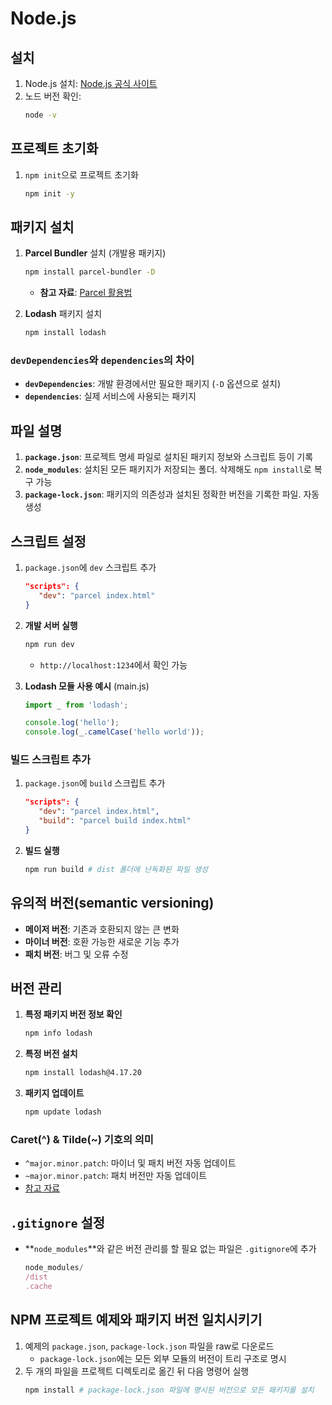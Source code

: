 # Node.js 

## 설치
1. Node.js 설치: [Node.js 공식 사이트](https://nodejs.org/en/)
2. 노드 버전 확인:
   ```bash
   node -v
   ```

## 프로젝트 초기화
1. `npm init`으로 프로젝트 초기화
   ```bash
   npm init -y
   ```

## 패키지 설치

1. **Parcel Bundler** 설치 (개발용 패키지)
   ```bash
   npm install parcel-bundler -D
   ```
   - **참고 자료**: [Parcel 활용법](https://heropy.blog/2018/01/20/parcel-1-start/)

2. **Lodash** 패키지 설치
   ```bash
   npm install lodash
   ```

### `devDependencies`와 `dependencies`의 차이
- **`devDependencies`**: 개발 환경에서만 필요한 패키지 (`-D` 옵션으로 설치)
- **`dependencies`**: 실제 서비스에 사용되는 패키지

## 파일 설명
1. **`package.json`**: 프로젝트 명세 파일로 설치된 패키지 정보와 스크립트 등이 기록
2. **`node_modules`**: 설치된 모든 패키지가 저장되는 폴더. 삭제해도 `npm install`로 복구 가능
3. **`package-lock.json`**: 패키지의 의존성과 설치된 정확한 버전을 기록한 파일. 자동 생성

## 스크립트 설정
1. `package.json`에 `dev` 스크립트 추가
   ```json
   "scripts": {
      "dev": "parcel index.html"
   }
   ```

2. **개발 서버 실행**
   ```bash
   npm run dev
   ```
   - `http://localhost:1234`에서 확인 가능

3. **Lodash 모듈 사용 예시** (main.js)
   ```javascript
   import _ from 'lodash';

   console.log('hello');
   console.log(_.camelCase('hello world'));
   ```

### 빌드 스크립트 추가
1. `package.json`에 `build` 스크립트 추가
   ```json
   "scripts": {
      "dev": "parcel index.html",
      "build": "parcel build index.html"
   }
   ```

2. **빌드 실행**
   ```bash
   npm run build # dist 폴더에 난독화된 파일 생성
   ```

## 유의적 버전(semantic versioning)
- **메이저 버전**: 기존과 호환되지 않는 큰 변화
- **마이너 버전**: 호환 가능한 새로운 기능 추가
- **패치 버전**: 버그 및 오류 수정

## 버전 관리
1. **특정 패키지 버전 정보 확인**
   ```bash
   npm info lodash
   ```
2. **특정 버전 설치**
   ```bash
   npm install lodash@4.17.20
   ```
3. **패키지 업데이트**
   ```bash
   npm update lodash
   ```
### **Caret(^) & Tilde(~) 기호의 의미**
   - `^major.minor.patch`: 마이너 및 패치 버전 자동 업데이트
   - `~major.minor.patch`: 패치 버전만 자동 업데이트
   - [참고 자료](https://yiyb-blog.vercel.app/posts/npm-tilde-carrot)

##  `.gitignore` 설정
- **`node_modules`**와 같은 버전 관리를 할 필요 없는 파일은 `.gitignore`에 추가
  ```javascript
  node_modules/
  /dist
  .cache
  ```

## NPM 프로젝트 예제와 패키지 버전 일치시키기
1. 예제의 `package.json`, `package-lock.json` 파일을 raw로 다운로드
   - `package-lock.json`에는 모든 외부 모듈의 버전이 트리 구조로 명시
2. 두 개의 파일을 프로젝트 디렉토리로 옮긴 뒤 다음 명령어 실행
   ```bash
   npm install # package-lock.json 파일에 명시된 버전으로 모든 패키지를 설치
   ```
